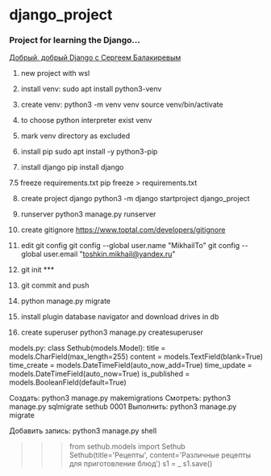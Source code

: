 # django_project
### Project for learning the Django...
[Добрый, добрый Django с Сергеем Балакиревым](https://stepik.org/course/183363/syllabus)

1. new project with wsl

2. install venv:
sudo apt install python3-venv

3. create venv:
python3 -m venv venv
source venv/bin/activate

4. to choose python interpreter 
exist venv

5. mark venv directory as excluded

6. install pip 
sudo apt install -y python3-pip 

7. install django
pip install django

7.5 freeze requirements.txt
pip freeze > requirements.txt

8. create project django
python3 -m django startproject django_project

9. runserver
python3 manage.py runserver

10. create gitignore
https://www.toptal.com/developers/gitignore

11. edit git config
git config --global user.name "MikhailTo"
git config --global user.email "toshkin.mikhail@yandex.ru"

12. git init ***

13. git commit and push

14. python manage.py migrate

15. install plugin database navigator
and download drives in db

16. create superuser
python3 manage.py createsuperuser

models.py:
class Sethub(models.Model):
    title = models.CharField(max_length=255)
    content = models.TextField(blank=True)
    time_create = models.DateTimeField(auto_now_add=True)
    time_update = models.DateTimeField(auto_now=True)
    is_published = models.BooleanField(default=True)

Создать:
	python3 manage.py makemigrations
Смотреть:
	python3 manage.py sqlmigrate sethub 0001
Выполнить:
	python3 manage.py migrate

Добавить запись:
	python3 manage.py shell
>>> from sethub.models import Sethub
>>> Sethub(title='Рецепты', content='Различные рецепты для приготовление блюд')
>>> s1 = _
>>> s1.save()
